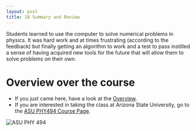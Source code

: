 ```yaml
---
layout: post
title: 18 Summary and Review
---
```


Students learned to use the computer to solve numerical problems in
physics. It was hard work and at times frustrating (according to the
feedback) but finally getting an algorithm to work and a test to pass
instilled a sense of having acquired new tools for the future that
will allow them to solve problems on their own.

# Overview over the course

* If you just came here, have a look at the [Overview]({{site.baseurl}}/overview/).
* If you are interested in taking the class at Arizona State
  University, go to the
  [ASU PHY494 Course Page](http://becksteinlab.physics.asu.edu/learning/76/phy494-computational-physics).

![ASU PHY 494]({{site.baseurl}}/{{site.figs}}/phy494logo.png)


